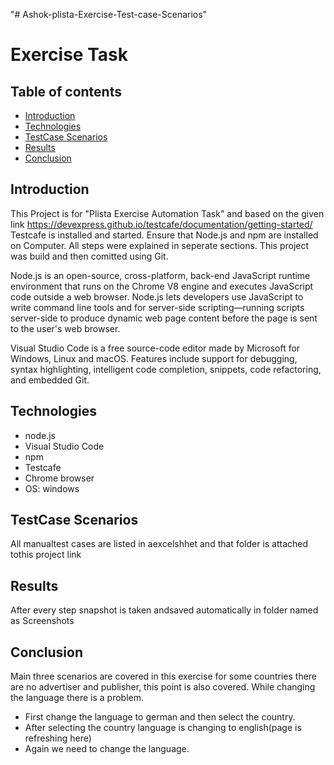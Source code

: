 "# Ashok-plista-Exercise-Test-case-Scenarios" 
# Exercise Task
## Table of contents
* [Introduction](#intoduction)
* [Technologies](#technologies)
* [TestCase Scenarios](#testcasescenarios)
* [Results](#results)
* [Conclusion](#conclusion)

## Introduction
This Project is for "Plista Exercise Automation Task" and based on the given link https://devexpress.github.io/testcafe/documentation/getting-started/   Testcafe is installed and started. Ensure that Node.js and npm are installed on Computer. All steps were explained in seperate sections. This project was build and then comitted using Git.

Node.js is an open-source, cross-platform, back-end JavaScript runtime environment that runs on the Chrome V8 engine and executes JavaScript code outside a web browser. Node.js lets developers use JavaScript to write command line tools and for server-side scripting—running scripts server-side to produce dynamic web page content before the page is sent to the user's web browser.

Visual Studio Code is a free source-code editor made by Microsoft for Windows, Linux and macOS. Features include support for debugging, syntax highlighting, intelligent code completion, snippets, code refactoring, and embedded Git.

## Technologies
 * node.js
 * Visual Studio Code
 * npm
 * Testcafe
 * Chrome browser
 * OS: windows
 
## TestCase Scenarios
 All manualtest cases are listed in aexcelshhet and that folder is attached tothis project link
 
## Results
  After every step snapshot is taken andsaved automatically in folder named as Screenshots
 
## Conclusion
  Main three scenarios are covered in this exercise for some countries there are no advertiser and publisher, this point is also covered.
  While changing the language there is a problem.
  * First change the language to german and then select the country.
  * After selecting the country language is changing to english(page is refreshing here)
  * Again we need to change the language.

